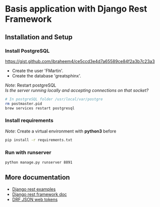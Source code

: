 Basis application with Django Rest Framework
============================================

Installation and Setup
----------------------

### Install PostgreSQL
https://gist.github.com/ibraheem4/ce5ccd3e4d7a65589ce84f2a3b7c23a3
- Create the user 'FMartin'.
- Create the database 'greatsphinx'.

*Note*: Restart postgreSQL<br>
*Is the server running locally and accepting connections on that socket?*

```bash
# In postgreSQL folder /usr/local/var/postgre
rm postmaster.pid
brew services restart postgresql
```

### Install requirements
*Note*: Create a virtual environment with **python3** before
``` bash
pip install -r requirements.txt

```

### Run with runserver
``` bash
python manage.py runserver 8891
```

More documentation
----------------------
- [Django rest examples](https://medium.com/django-rest)
- [Django rest framework doc](https://www.django-rest-framework.org/)
- [DRF JSON web tokens](https://django-rest-framework-simplejwt.readthedocs.io/en/latest/)
   

